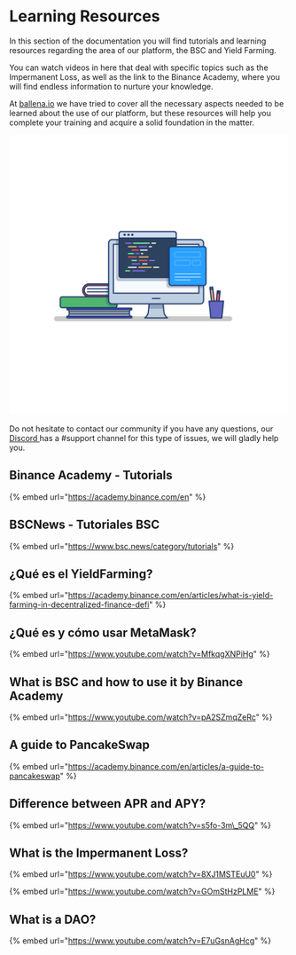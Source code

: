 # Learning Resources

In this section of the documentation you will find tutorials and learning resources regarding the area of our platform, the BSC and Yield Farming. 

You can watch videos in here that deal with specific topics such as the Impermanent Loss, as well as the link to the Binance Academy, where you will find endless information to nurture your knowledge. 

At [ballena.io](https://ballena.io/) we have tried to cover all the necessary aspects needed to be learned about the use of our platform, but these resources will help you complete your training and acquire a solid foundation in the matter.

![](../.gitbook/assets/gummy-programming.png)

Do not hesitate to contact our community if you have any questions, our [Discord ](https://discord.gg/PVamCGJw)has a \#support channel for this type of issues, we will gladly help you.

## Binance Academy - Tutorials

{% embed url="https://academy.binance.com/en" %}

## BSCNews - Tutoriales BSC

{% embed url="https://www.bsc.news/category/tutorials" %}

## ¿Qué es el YieldFarming?

{% embed url="https://academy.binance.com/en/articles/what-is-yield-farming-in-decentralized-finance-defi" %}

## ¿Qué es y cómo usar MetaMask?

{% embed url="https://www.youtube.com/watch?v=MfkqgXNPiHg" %}

## What is BSC and how to use it by Binance Academy

{% embed url="https://www.youtube.com/watch?v=pA2SZmqZeRc" %}

## A guide to PancakeSwap

{% embed url="https://academy.binance.com/en/articles/a-guide-to-pancakeswap" %}

## Difference between APR and APY?

{% embed url="https://www.youtube.com/watch?v=s5fo-3m\_5QQ" %}

## What is the Impermanent Loss?

{% embed url="https://www.youtube.com/watch?v=8XJ1MSTEuU0" %}



{% embed url="https://www.youtube.com/watch?v=GOmStHzPLME" %}

## What is a DAO?

{% embed url="https://www.youtube.com/watch?v=E7uGsnAgHcg" %}







